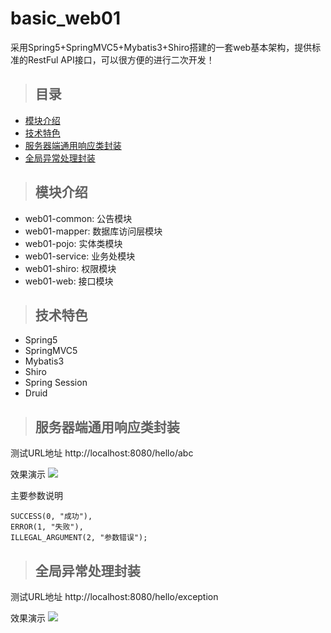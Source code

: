 # basic_web01
采用Spring5+SpringMVC5+Mybatis3+Shiro搭建的一套web基本架构，提供标准的RestFul API接口，可以很方便的进行二次开发！

>## 目录
<ul>
  <li><a href="https://github.com/bobi1234/basic_web01#%E6%A8%A1%E5%9D%97%E4%BB%8B%E7%BB%8D">模块介绍</a></li>
  <li><a href="https://github.com/bobi1234/basic_web01#%E6%8A%80%E6%9C%AF%E7%89%B9%E8%89%B2">技术特色</a></li>
  <li><a href="https://github.com/bobi1234/basic_web01#%E6%9C%8D%E5%8A%A1%E5%99%A8%E7%AB%AF%E9%80%9A%E7%94%A8%E5%93%8D%E5%BA%94%E7%B1%BB%E5%B0%81%E8%A3%85">服务器端通用响应类封装</a></li>
  <li><a href="https://github.com/bobi1234/basic_web01#%E5%85%A8%E5%B1%80%E5%BC%82%E5%B8%B8%E5%A4%84%E7%90%86%E5%B0%81%E8%A3%85">全局异常处理封装</a></li>
</ul>

>## 模块介绍
<ul>
  <li>web01-common: 公告模块</li>
  <li>web01-mapper: 数据库访问层模块</li>
  <li>web01-pojo: 实体类模块</li>
  <li>web01-service: 业务处模块</li>
  <li>web01-shiro: 权限模块</li>
  <li>web01-web: 接口模块</li>
</ul>

>## 技术特色

<ul>
  <li>Spring5</li>
  <li>SpringMVC5</li>
  <li>Mybatis3</li>
  <li>Shiro</li>
  <li>Spring Session</li>
  <li>Druid</li>
</ul>

>## 服务器端通用响应类封装

测试URL地址
http://localhost:8080/hello/abc

效果演示
![](https://note.youdao.com/yws/public/resource/061267ec637009aca0b1e0244567f3dd/xmlnote/B0ECDEF5581840D3A8EE0004061F8671/3405)

主要参数说明
```
SUCCESS(0, "成功"),
ERROR(1, "失败"),
ILLEGAL_ARGUMENT(2, "参数错误");
```

>## 全局异常处理封装

测试URL地址
http://localhost:8080/hello/exception

效果演示
![](https://note.youdao.com/yws/public/resource/061267ec637009aca0b1e0244567f3dd/xmlnote/DEACBFF6FD47422E939D7D362C472074/3403)

